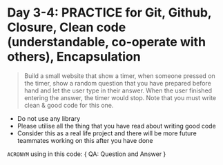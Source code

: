 # Day 3-4: PRACTICE for Git, Github, Closure, Clean code (understandable, co-operate with others), Encapsulation

> Build a small website that show a timer, when someone pressed on the timer, show a random question that you have prepared before hand and let the user type in their answer. When the user finished entering the answer, the timer would stop. Note that you must write clean & good code for this one.

 - Do not use any library
 - Please utilise all the thing that you have read about writing good code
 - Consider this as a real life project and there will be more future teammates working on this after you have done

 `ACRONYM` using in this code: { QA: Question and Answer }

